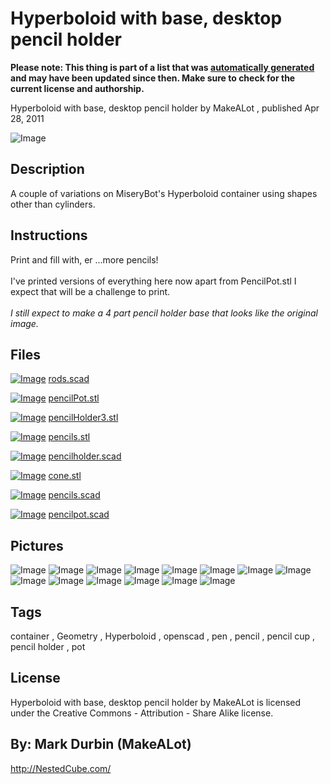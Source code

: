 Hyperboloid with base, desktop pencil holder
===============
**Please note: This thing is part of a list that was [automatically generated](https://github.com/carlosgs/export-things) and may have been updated since then. Make sure to check for the current license and authorship.**  

Hyperboloid with base, desktop pencil holder  by MakeALot , published Apr 28, 2011

![Image](img/cone_display_large.jpg)

Description
--------
A couple of variations on MiseryBot's Hyperboloid container using shapes other than cylinders.

Instructions
--------
Print and fill with, er ...more pencils!<br />
<br />
I've printed versions of everything here now apart from PencilPot.stl I expect that will be a challenge to print.<br />
<br />
<i>I still expect to make a 4 part pencil holder base that looks like the original image.</i>

Files
--------
[![Image](img/Gears_preview_tinycard.jpg)](rods.scad)
 [ rods.scad](rods.scad)  

[![Image](img/pencilPot_preview_tinycard.jpg)](pencilPot.stl)
 [ pencilPot.stl](pencilPot.stl)  

[![Image](img/pencilHolder3_preview_tinycard.jpg)](pencilHolder3.stl)
 [ pencilHolder3.stl](pencilHolder3.stl)  

[![Image](img/pencils_preview_tinycard.jpg)](pencils.stl)
 [ pencils.stl](pencils.stl)  

[![Image](img/Gears_preview_tinycard.jpg)](pencilholder.scad)
 [ pencilholder.scad](pencilholder.scad)  

[![Image](img/cone_preview_tinycard.jpg)](cone.stl)
 [ cone.stl](cone.stl)  

[![Image](img/Gears_preview_tinycard.jpg)](pencils.scad)
 [ pencils.scad](pencils.scad)  

[![Image](img/Gears_preview_tinycard.jpg)](pencilpot.scad)
 [ pencilpot.scad](pencilpot.scad)  



Pictures
--------
![Image](img/pots_display_large_display_large.jpg)
![Image](img/pencilPot_display_large.jpg)
![Image](img/pencils_display_large_display_large.jpg)
![Image](img/pencils_display_large.jpg)
![Image](img/175_display_large_display_large.jpg)
![Image](img/pencilHolder3_display_large.jpg)
![Image](img/Image97_display_large_display_large.jpg)
![Image](img/Image96_display_large_display_large.jpg)
![Image](img/006_display_large_display_large.jpg)
![Image](img/050_display_large_display_large.jpg)
![Image](img/042_display_large_display_large.jpg)
![Image](img/060_display_large_display_large.jpg)
![Image](img/Image95_display_large_display_large.jpg)
![Image](img/060_2_display_large_display_large.jpg)


Tags
--------
container , Geometry , Hyperboloid , openscad , pen , pencil , pencil cup , pencil holder , pot  

  

License
--------
Hyperboloid with base, desktop pencil holder by MakeALot is licensed under the Creative Commons - Attribution - Share Alike license.  



By: Mark Durbin (MakeALot)
--------
<http://NestedCube.com/>